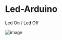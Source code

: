 # Led-Arduino
Led On / Led Off

![image](https://user-images.githubusercontent.com/132023142/235191172-cc8320dd-d018-4394-8cba-64aebced3cd0.png)

